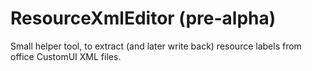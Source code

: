 # ResourceXmlEditor (pre-alpha)
Small helper tool, to extract (and later write back) resource labels from office CustomUI XML files.
